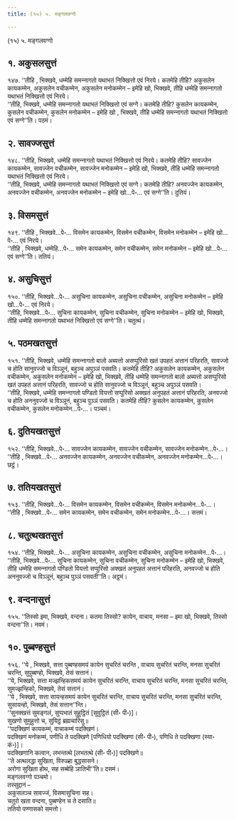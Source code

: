 ```yaml
---
title: (१५) ५. मङ्गलवग्गो

---
```

(१५) ५. मङ्गलवग्गो  


## १. अकुसलसुत्तं

१४७. ‘‘तीहि , भिक्खवे, धम्मेहि समन्‍नागतो यथाभतं निक्खित्तो एवं निरये। कतमेहि तीहि? अकुसलेन कायकम्मेन, अकुसलेन वचीकम्मेन, अकुसलेन मनोकम्मेन – इमेहि खो, भिक्खवे, तीहि धम्मेहि समन्‍नागतो यथाभतं निक्खित्तो एवं निरये।  
‘‘तीहि, भिक्खवे, धम्मेहि समन्‍नागतो यथाभतं निक्खित्तो एवं सग्गे। कतमेहि तीहि? कुसलेन कायकम्मेन, कुसलेन वचीकम्मेन, कुसलेन मनोकम्मेन – इमेहि खो , भिक्खवे, तीहि धम्मेहि समन्‍नागतो यथाभतं निक्खित्तो एवं सग्गे’’ति। पठमं।  


## २. सावज्‍जसुत्तं

१४८. ‘‘तीहि, भिक्खवे, धम्मेहि समन्‍नागतो यथाभतं निक्खित्तो एवं निरये। कतमेहि तीहि? सावज्‍जेन कायकम्मेन, सावज्‍जेन वचीकम्मेन, सावज्‍जेन मनोकम्मेन – इमेहि खो, भिक्खवे, तीहि धम्मेहि समन्‍नागतो यथाभतं निक्खित्तो एवं निरये।  
‘‘तीहि, भिक्खवे, धम्मेहि समन्‍नागतो यथाभतं निक्खित्तो एवं सग्गे। कतमेहि तीहि? अनवज्‍जेन कायकम्मेन, अनवज्‍जेन वचीकम्मेन, अनवज्‍जेन मनोकम्मेन – इमेहि खो…पे॰… एवं सग्गे’’ति। दुतियं।  


## ३. विसमसुत्तं

१४९. ‘‘तीहि , भिक्खवे…पे॰… विसमेन कायकम्मेन, विसमेन वचीकम्मेन, विसमेन मनोकम्मेन – इमेहि खो…पे॰… एवं निरये।  
‘‘तीहि , भिक्खवे, धम्मेहि…पे॰… समेन कायकम्मेन, समेन वचीकम्मेन, समेन मनोकम्मेन – इमेहि खो…पे॰… एवं सग्गे’’ति। ततियं।  


## ४. असुचिसुत्तं

१५०. ‘‘तीहि, भिक्खवे…पे॰… असुचिना कायकम्मेन, असुचिना वचीकम्मेन, असुचिना मनोकम्मेन – इमेहि खो…पे॰… एवं निरये।  
‘‘तीहि, भिक्खवे…पे॰… सुचिना कायकम्मेन, सुचिना वचीकम्मेन, सुचिना मनोकम्मेन – इमेहि खो, भिक्खवे, तीहि धम्मेहि समन्‍नागतो यथाभतं निक्खित्तो एवं सग्गे’’ति। चतुत्थं।  


## ५. पठमखतसुत्तं

१५१. ‘‘तीहि, भिक्खवे, धम्मेहि समन्‍नागतो बालो अब्यत्तो असप्पुरिसो खतं उपहतं अत्तानं परिहरति, सावज्‍जो च होति सानुवज्‍जो च विञ्‍ञूनं, बहुञ्‍च अपुञ्‍ञं पसवति। कतमेहि तीहि? अकुसलेन कायकम्मेन, अकुसलेन वचीकम्मेन, अकुसलेन मनोकम्मेन – इमेहि खो, भिक्खवे, तीहि धम्मेहि समन्‍नागतो बालो अब्यत्तो असप्पुरिसो खतं उपहतं अत्तानं परिहरति, सावज्‍जो च होति सानुवज्‍जो च विञ्‍ञूनं, बहुञ्‍च अपुञ्‍ञं पसवति।  
‘‘तीहि, भिक्खवे, धम्मेहि समन्‍नागतो पण्डितो वियत्तो सप्पुरिसो अक्खतं अनुपहतं अत्तानं परिहरति, अनवज्‍जो च होति अननुवज्‍जो च विञ्‍ञूनं, बहुञ्‍च पुञ्‍ञं पसवति। कतमेहि तीहि? कुसलेन कायकम्मेन, कुसलेन वचीकम्मेन, कुसलेन मनोकम्मेन…पे॰…। पञ्‍चमं।  


## ६. दुतियखतसुत्तं

१५२. ‘‘तीहि, भिक्खवे…पे॰… सावज्‍जेन कायकम्मेन, सावज्‍जेन वचीकम्मेन, सावज्‍जेन मनोकम्मेन…पे॰…।  
‘‘तीहि , भिक्खवे…पे॰… अनवज्‍जेन कायकम्मेन, अनवज्‍जेन वचीकम्मेन, अनवज्‍जेन मनोकम्मेन…पे॰…। छट्ठं।  


## ७. ततियखतसुत्तं

१५३. ‘‘तीहि, भिक्खवे…पे॰… विसमेन कायकम्मेन, विसमेन वचीकम्मेन, विसमेन मनोकम्मेन…पे॰…।  
‘‘तीहि , भिक्खवे…पे॰… समेन कायकम्मेन, समेन वचीकम्मेन, समेन मनोकम्मेन…पे॰…। सत्तमं।  


## ८. चतुत्थखतसुत्तं

१५४. ‘‘तीहि, भिक्खवे…पे॰… असुचिना कायकम्मेन, असुचिना वचीकम्मेन, असुचिना मनोकम्मेन…पे॰…।  
‘‘तीहि, भिक्खवे…पे॰… सुचिना कायकम्मेन, सुचिना वचीकम्मेन, सुचिना मनोकम्मेन – इमेहि खो, भिक्खवे, तीहि धम्मेहि समन्‍नागतो पण्डितो वियत्तो सप्पुरिसो अक्खतं अनुपहतं अत्तानं परिहरति, अनवज्‍जो च होति अननुवज्‍जो च विञ्‍ञूनं, बहुञ्‍च पुञ्‍ञं पसवती’’ति। अट्ठमं।  


## ९. वन्दनासुत्तं

१५५. ‘‘तिस्सो इमा, भिक्खवे, वन्दना। कतमा तिस्सो? कायेन, वाचाय, मनसा – इमा खो, भिक्खवे, तिस्सो वन्दना’’ति। नवमं।  


## १०. पुब्बण्हसुत्तं

१५६. ‘‘ये , भिक्खवे, सत्ता पुब्बण्हसमयं कायेन सुचरितं चरन्ति , वाचाय सुचरितं चरन्ति, मनसा सुचरितं चरन्ति, सुपुब्बण्हो, भिक्खवे, तेसं सत्तानं।  
‘‘ये, भिक्खवे, सत्ता मज्झन्हिकसमयं कायेन सुचरितं चरन्ति, वाचाय सुचरितं चरन्ति, मनसा सुचरितं चरन्ति, सुमज्झन्हिको, भिक्खवे, तेसं सत्तानं।  
‘‘ये , भिक्खवे, सत्ता सायन्हसमयं कायेन सुचरितं चरन्ति, वाचाय सुचरितं चरन्ति, मनसा सुचरितं चरन्ति, सुसायन्हो, भिक्खवे, तेसं सत्तान’’न्ति।  
‘‘सुनक्खत्तं सुमङ्गलं, सुप्पभातं सुहुट्ठितं [सुवुट्ठितं (सी॰ पी॰)]।  
सुखणो सुमुहुत्तो च, सुयिट्ठं ब्रह्मचारिसु॥  
‘‘पदक्खिणं कायकम्मं, वाचाकम्मं पदक्खिणं।  
पदक्खिणं मनोकम्मं, पणीधि ते पदक्खिणे [पणिधियो पदक्खिणा (सी॰ पी॰), पणिधि ते पदक्खिणा (स्या॰ कं॰)]।  
पदक्खिणानि कत्वान, लभन्तत्थे [लभतत्थे (सी॰ पी॰)] पदक्खिणे॥  
‘‘ते अत्थलद्धा सुखिता, विरुळ्हा बुद्धसासने।  
अरोगा सुखिता होथ, सह सब्बेहि ञातिभी’’ति॥ दसमं।  
मङ्गलवग्गो पञ्‍चमो।  
तस्सुद्दानं –  
अकुसलञ्‍च सावज्‍जं, विसमासुचिना सह।  
चतुरो खता वन्दना, पुब्बण्हेन च ते दसाति॥  
ततियो पण्णासको समत्तो।  